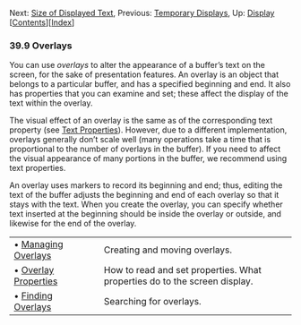 

Next: [Size of Displayed Text](Size-of-Displayed-Text.html), Previous: [Temporary Displays](Temporary-Displays.html), Up: [Display](Display.html)   \[[Contents](index.html#SEC_Contents "Table of contents")]\[[Index](Index.html "Index")]

### 39.9 Overlays

You can use *overlays* to alter the appearance of a buffer’s text on the screen, for the sake of presentation features. An overlay is an object that belongs to a particular buffer, and has a specified beginning and end. It also has properties that you can examine and set; these affect the display of the text within the overlay.

The visual effect of an overlay is the same as of the corresponding text property (see [Text Properties](Text-Properties.html)). However, due to a different implementation, overlays generally don’t scale well (many operations take a time that is proportional to the number of overlays in the buffer). If you need to affect the visual appearance of many portions in the buffer, we recommend using text properties.

An overlay uses markers to record its beginning and end; thus, editing the text of the buffer adjusts the beginning and end of each overlay so that it stays with the text. When you create the overlay, you can specify whether text inserted at the beginning should be inside the overlay or outside, and likewise for the end of the overlay.

|                                                 |    |                                                                           |
| :---------------------------------------------- | -- | :------------------------------------------------------------------------ |
| • [Managing Overlays](Managing-Overlays.html)   |    | Creating and moving overlays.                                             |
| • [Overlay Properties](Overlay-Properties.html) |    | How to read and set properties. What properties do to the screen display. |
| • [Finding Overlays](Finding-Overlays.html)     |    | Searching for overlays.                                                   |

